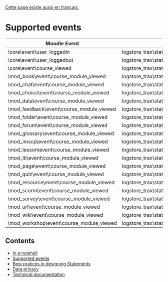 [Cette page existe aussi en français.](../fr/events.md)

# Supported events

Moodle Event | Trax Logs Class | Example
--- | --- | ---
\core\event\user_loggedin | logstore_trax\statements\core\UserLoggedin | [JSON](../statements/core-user-loggedin.md)
\core\event\user_loggedout | logstore_trax\statements\core\UserLoggedout | [JSON](../statements/core-user-loggedout.md)
\core\event\course_viewed | logstore_trax\statements\core\CourseViewed | [JSON](../statements/core-course-viewed.md)
\mod_book\event\course_module_viewed | logstore_trax\statements\core\CourseModuleViewed | [JSON](../statements/core-course-module-viewed.md)
\mod_chat\event\course_module_viewed | logstore_trax\statements\core\CourseModuleViewed | ^
\mod_choice\event\course_module_viewed | logstore_trax\statements\core\CourseModuleViewed | ^
\mod_data\event\course_module_viewed | logstore_trax\statements\core\CourseModuleViewed | ^
\mod_feedback\event\course_module_viewed | logstore_trax\statements\core\CourseModuleViewed | ^
\mod_folder\event\course_module_viewed | logstore_trax\statements\core\CourseModuleViewed | ^
\mod_forum\event\course_module_viewed | logstore_trax\statements\core\CourseModuleViewed | ^
\mod_glossary\event\course_module_viewed | logstore_trax\statements\core\CourseModuleViewed | ^
\mod_imscp\event\course_module_viewed | logstore_trax\statements\core\CourseModuleViewed | ^
\mod_lesson\event\course_module_viewed | logstore_trax\statements\core\CourseModuleViewed | ^
\mod_lti\event\course_module_viewed | logstore_trax\statements\core\CourseModuleViewed | ^
\mod_page\event\course_module_viewed | logstore_trax\statements\core\CourseModuleViewed | ^
\mod_quiz\event\course_module_viewed | logstore_trax\statements\core\CourseModuleViewed | ^
\mod_resource\event\course_module_viewed | logstore_trax\statements\core\CourseModuleViewed | ^
\mod_scorm\event\course_module_viewed | logstore_trax\statements\core\CourseModuleViewed | ^
\mod_survey\event\course_module_viewed | logstore_trax\statements\core\CourseModuleViewed | ^
\mod_url\event\course_module_viewed | logstore_trax\statements\core\CourseModuleViewed | ^
\mod_wiki\event\course_module_viewed | logstore_trax\statements\core\CourseModuleViewed | ^
\mod_workshop\event\course_module_viewed | logstore_trax\statements\core\CourseModuleViewed | ^

## Contents

* [In a nutshell](../../README.md)
* [Supported events](events.md)
* [Best pratices in designing Statements](best-practices.md)
* [Data privacy](privacy.md)
* [Technical documentation](tech.md)

